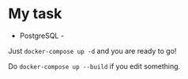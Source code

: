 # My task

- PostgreSQL -

Just  `docker-compose up -d` and you are ready to go!

Do `docker-compose up --build` if you edit something.
